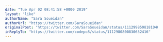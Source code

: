 ```yaml
---
date: "Tue Apr 02 08:41:58 +0000 2019"
layout: "like"
authorName: "Sara Soueidan"
authorUrl: "https://twitter.com/SaraSoueidan"
originalPost: "https://twitter.com/SaraSoueidan/status/1112998598181040128"
inReplyTo: "https://twitter.com/codepo8/status/1112980800830652416"
---
```

